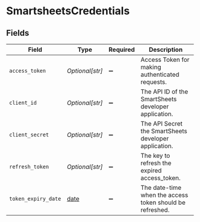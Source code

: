 # SmartsheetsCredentials


## Fields

| Field                                                                | Type                                                                 | Required                                                             | Description                                                          |
| -------------------------------------------------------------------- | -------------------------------------------------------------------- | -------------------------------------------------------------------- | -------------------------------------------------------------------- |
| `access_token`                                                       | *Optional[str]*                                                      | :heavy_minus_sign:                                                   | Access Token for making authenticated requests.                      |
| `client_id`                                                          | *Optional[str]*                                                      | :heavy_minus_sign:                                                   | The API ID of the SmartSheets developer application.                 |
| `client_secret`                                                      | *Optional[str]*                                                      | :heavy_minus_sign:                                                   | The API Secret the SmartSheets developer application.                |
| `refresh_token`                                                      | *Optional[str]*                                                      | :heavy_minus_sign:                                                   | The key to refresh the expired access_token.                         |
| `token_expiry_date`                                                  | [date](https://docs.python.org/3/library/datetime.html#date-objects) | :heavy_minus_sign:                                                   | The date-time when the access token should be refreshed.             |